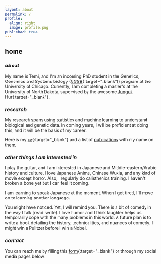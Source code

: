 ```yaml
---
layout: about
permalink: /
profile:
  align: right
  image: profile.png
published: true
---
```

## home

### *about*
My name is Temi, and I'm an incoming PhD student in the Genetics, Genomics and Systems biology ([GGSB](https://ggsb.uchicago.edu/){:target="_blank"}) program at the University of Chicago. Currently, I am completing a master's at the University of North Dakota, supervised by the awesome [Junguk Hur](https://med.und.edu/labs/hur/){:target="_blank"}. 

### *research*

My research spans using statistics and machine learning to understand biological and genetic data. In coming years, I will be proficient at doing this, and it will be the basis of my career. 

Here is my [cv](../data/cv-temidayo.pdf){:target="_blank"} and a list of [publications](../publications) with my name on them.

### *other things I am interested in*
I play the guitar, and I am interested in Japanese and Middle-eastern/Arabic history and culture. I love Japanese Anime, Chinese Wuxia, and any kind of movie except horror. Also, I regularly do calisthenics training. I haven't broken a bone yet but I can feel it coming. 

I am learning to speak Japanese at the moment. When I get tired, I'll move on to learning another language. 

You might have noticed. Yet, I will remind you. There is a bit of comedy in the way I talk \[read: write\]. I love humor and I think laughter helps us temporarily cope with the many problems in this world. A future plan is to write a book detailing the history, technicalities, and nuances of comedy. I might win a Pulitzer before I win a Nobel. 

### *contact*

You can reach me by filling this [form](https://forms.gle/VopPt5H2uhPMD8oT7){:target="_blank"} or through my social media pages below. 
